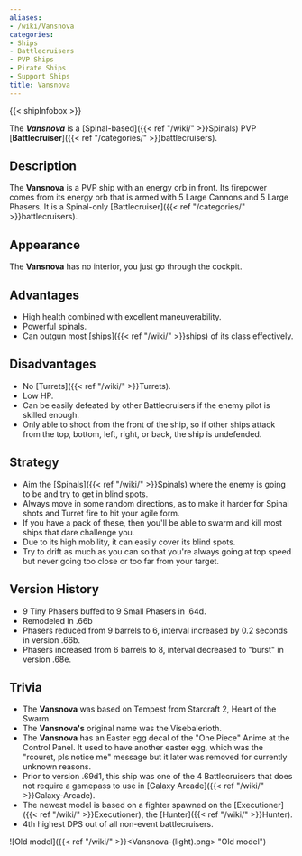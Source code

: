 ```yaml
---
aliases:
- /wiki/Vansnova
categories:
- Ships
- Battlecruisers
- PVP Ships
- Pirate Ships
- Support Ships
title: Vansnova
---  
```


{{< shipInfobox >}} 

The **_Vansnova_** is a [Spinal-based]({{< ref "/wiki/" >}}Spinals) PVP [**Battlecruiser**]({{< ref "/categories/" >}}battlecruisers).

## Description

The **Vansnova** is a PVP ship with an energy orb in front. Its firepower comes from its energy orb that is armed with 5 Large Cannons and 5 Large Phasers. It is a Spinal-only [Battlecruiser]({{< ref "/categories/" >}}battlecruisers).

## Appearance

The **Vansnova** has no interior, you just go through the cockpit.

## Advantages

- High health combined with excellent maneuverability.
- Powerful spinals.
- Can outgun most [ships]({{< ref "/wiki/" >}}ships) of its class effectively.

## Disadvantages

- No [Turrets]({{< ref "/wiki/" >}}Turrets).
- Low HP.
- Can be easily defeated by other Battlecruisers if the enemy pilot is skilled enough.
- Only able to shoot from the front of the ship, so if other ships attack from the top, bottom, left, right, or back, the ship is undefended.

## Strategy

- Aim the [Spinals]({{< ref "/wiki/" >}}Spinals) where the enemy is going to be and try to get in blind spots.
- Always move in some random directions, as to make it harder for Spinal shots and Turret fire to hit your agile form.
- If you have a pack of these, then you'll be able to swarm and kill most ships that dare challenge you.
- Due to its high mobility, it can easily cover its blind spots.
- Try to drift as much as you can so that you're always going at top speed but never going too close or too far from your target.

## Version History 

- 9 Tiny Phasers buffed to 9 Small Phasers in .64d.
- Remodeled in .66b
- Phasers reduced from 9 barrels to 6, interval increased by 0.2 seconds in version .66b.
- Phasers increased from 6 barrels to 8, interval decreased to "burst" in version .68e.

## Trivia

- The **Vansnova** was based on Tempest from Starcraft 2, Heart of the Swarm.
- The **Vansnova's** original name was the Visebalerioth.
- The **Vansnova** has an Easter egg decal of the "One Piece" Anime at the Control Panel. It used to have another easter egg, which was the "rcouret, pls notice me" message but it later was removed for currently unknown reasons.
- Prior to version .69d1, this ship was one of the 4 Battlecruisers that does not require a gamepass to use in [Galaxy Arcade]({{< ref "/wiki/" >}}Galaxy-Arcade).
- The newest model is based on a fighter spawned on the [Executioner]({{< ref "/wiki/" >}}Executioner), the [Hunter]({{< ref "/wiki/" >}}Hunter).
- 4th highest DPS out of all non-event battlecruisers.

![Old model]({{< ref "/wiki/" >}}<Vansnova-(light).png> "Old model")